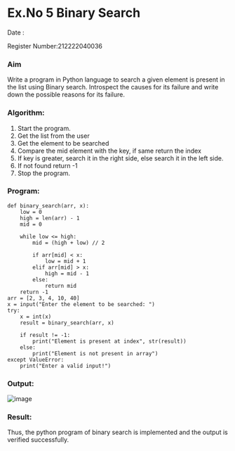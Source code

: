 # Ex.No 5 Binary Search

Date : 

Register Number:212222040036

### Aim
Write a program in Python language to search a given element is present in the list using Binary search. Introspect the causes for its failure and write down the possible reasons for its failure.

### Algorithm:


1. Start the program. 
2. Get the list from the user 
3. Get the element to be searched 
4. Compare the mid element with the key, if same return the index 
5. If key is greater, search it in the right side, else search it in the left side. 
6. If not found return -1 
7. Stop the program.

### Program:
```
def binary_search(arr, x): 
    low = 0
    high = len(arr) - 1
    mid = 0
    
    while low <= high: 
        mid = (high + low) // 2
 
        if arr[mid] < x: 
            low = mid + 1
        elif arr[mid] > x: 
            high = mid - 1
        else: 
            return mid  
    return -1  
arr = [2, 3, 4, 10, 40]
x = input("Enter the element to be searched: ")
try: 
    x = int(x)  
    result = binary_search(arr, x)
    
    if result != -1: 
        print("Element is present at index", str(result))
    else: 
        print("Element is not present in array")
except ValueError: 
    print("Enter a valid input!")
```



### Output:

![image](https://github.com/user-attachments/assets/120bcc35-1e25-4980-95e0-bdf4a5de3e76)



### Result:
Thus, the python program of binary search is implemented and the output is verified 
successfully.






